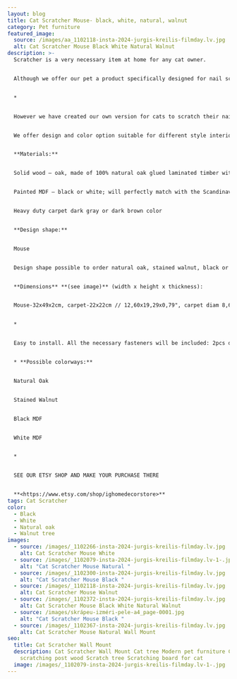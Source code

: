 ```yaml
---
layout: blog
title: Cat Scratcher Mouse- black, white, natural, walnut
category: Pet furniture
featured_image:
  source: /images/aa_1102118-insta-2024-jurgis-kreilis-filmday.lv.jpg
  alt: Cat Scratcher Mouse Black White Natural Walnut
description: >-
  Scratcher is a very necessary item at home for any cat owner.


  Although we offer our pet a product specifically designed for nail scratching, the paw still slips and the nails get caught in the side of the sofa, the carpet or the window frame:)


  *


  However we have created our own version for cats to scratch their nails. Our idea is that the scratcher should not only serve the nails well, but also be aesthetic so that the owner of the house is pleasant to look at it.


  We offer design and color option suitable for different style interiors. 2 ways of use - mounted on the wall or placed on the floor. Your cat has the right to choose:)


  **Materials:**


  Solid wood – oak, made of 100% natural oak glued laminated timber with lacquer finish or stained walnut color. Due to the natural diversity of wood, each piece has a unique texture. The applied black filler in places of knots, cracks, and other natural defects, make the item look slightly rustic.


  Painted MDF – black or white; will perfectly match with the Scandinavian minimalistic interior design!


  Heavy duty carpet dark gray or dark brown color


  **Design shape:**


  Mouse


  Design shape possible to order natural oak, stained walnut, black or white color.


  **Dimensions** **(see image)** (width x height x thickness):


  Mouse-32x49x2cm, carpet-22x22cm // 12,60x19,29x0,79", carpet diam 8,66"


  *


  Easy to install. All the necessary fasteners will be included: 2pcs dowels, 2 screws to hang, 2 pcs anti slip rubber pods if use on the floor.


  * **Possible colorways:**


  Natural Oak


  Stained Walnut 


  Black MDF


  White MDF


  *


  SEE OUR ETSY SHOP AND MAKE YOUR PURCHASE THERE


  **<https://www.etsy.com/shop/ighomedecorstore>**
tags: Cat Scratcher
color:
  - Black
  - White
  - Natural oak
  - Walnut tree
images:
  - source: /images/_1102266-insta-2024-jurgis-kreilis-filmday.lv.jpg
    alt: Cat Scratcher Mouse White
  - source: /images/_1102079-insta-2024-jurgis-kreilis-filmday.lv-1-.jpg
    alt: "Cat Scratcher Mouse Natural "
  - source: /images/_1102300-insta-2024-jurgis-kreilis-filmday.lv.jpg
    alt: "Cat Scratcher Mouse Black "
  - source: /images/_1102118-insta-2024-jurgis-kreilis-filmday.lv.jpg
    alt: Cat Scratcher Mouse Walnut
  - source: /images/_1102372-insta-2024-jurgis-kreilis-filmday.lv.jpg
    alt: Cat Scratcher Mouse Black White Natural Walnut
  - source: /images/skrápeu-izméri-pele-a4_page-0001.jpg
    alt: "Cat Scratcher Mouse Black "
  - source: /images/_1102367-insta-2024-jurgis-kreilis-filmday.lv.jpg
    alt: Cat Scratcher Mouse Natural Wall Mount
seo:
  title: Cat Scratcher Wall Mount
  description: Cat Scratcher Wall Mount Cat tree Modern pet furniture Cat
    scratching post wood Scratch tree Scratching board for cat
  image: /images/_1102079-insta-2024-jurgis-kreilis-filmday.lv-1-.jpg
---
```


